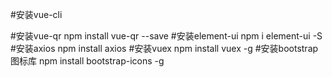 #安装vue-cli

#安装vue-qr
npm install vue-qr --save
#安装element-ui
npm i element-ui -S  
#安装axios
npm install axios
#安装vuex
npm install vuex -g
#安装bootstrap图标库
npm install bootstrap-icons -g